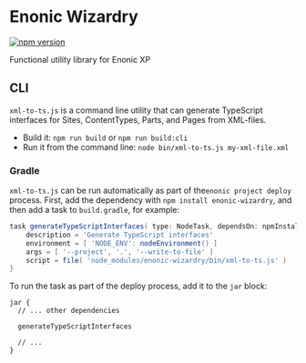# Enonic Wizardry

[![npm version](https://badge.fury.io/js/enonic-wizardry.svg)](https://badge.fury.io/js/enonic-wizardry)

Functional utility library for Enonic XP

## CLI

`xml-to-ts.js` is a command line utility that can generate TypeScript interfaces
for Sites, ContentTypes, Parts, and Pages from XML-files.

- Build it: `npm run build` or `npm run build:cli`
- Run it from the command line: `node bin/xml-to-ts.js my-xml-file.xml`

### Gradle

`xml-to-ts.js` can be run automatically as part of the`enonic project deploy`
process. First, add the dependency with `npm install enonic-wizardry`, and then
add a task to `build.gradle`, for example:

```groovy
task generateTypeScriptInterfaces( type: NodeTask, dependsOn: npmInstall ) {
    description = 'Generate TypeScript interfaces'
    environment = [ 'NODE_ENV': nodeEnvironment() ]
    args = [ '--project', '.', '--write-to-file' ]
    script = file( 'node_modules/enonic-wizardry/bin/xml-to-ts.js' )
}
```

To run the task as part of the deploy process, add it to the `jar` block:

```
jar {
  // ... other dependencies

  generateTypeScriptInterfaces

  // ...
}
```
